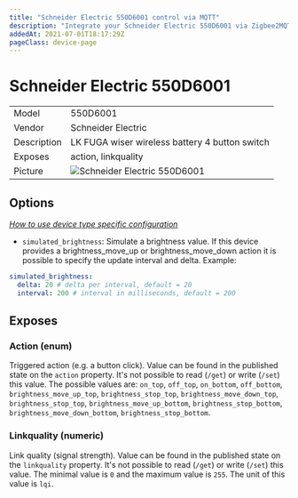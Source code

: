 ```yaml
---
title: "Schneider Electric 550D6001 control via MQTT"
description: "Integrate your Schneider Electric 550D6001 via Zigbee2MQTT with whatever smart home infrastructure you are using without the vendors bridge or gateway."
addedAt: 2021-07-01T18:17:29Z
pageClass: device-page
---
```


<!-- !!!! -->
<!-- ATTENTION: This file is auto-generated through docgen! -->
<!-- You can only edit the "Notes"-Section between the two comment lines "Notes BEGIN" and "Notes END". -->
<!-- Do not use h1 or h2 heading within "## Notes"-Section. -->
<!-- !!!! -->

# Schneider Electric 550D6001

|     |     |
|-----|-----|
| Model | 550D6001  |
| Vendor  | Schneider Electric  |
| Description | LK FUGA wiser wireless battery 4 button switch |
| Exposes | action, linkquality |
| Picture | ![Schneider Electric 550D6001](https://www.zigbee2mqtt.io/images/devices/550D6001.jpg) |


<!-- Notes BEGIN: You can edit here. Add "## Notes" headline if not already present. -->


<!-- Notes END: Do not edit below this line -->


## Options
*[How to use device type specific configuration](../guide/configuration/devices-groups.md#specific-device-options)*

* `simulated_brightness`: Simulate a brightness value. If this device provides a brightness_move_up or brightness_move_down action it is possible to specify the update interval and delta. Example:
```yaml
simulated_brightness:
  delta: 20 # delta per interval, default = 20
  interval: 200 # interval in milliseconds, default = 200
```


## Exposes

### Action (enum)
Triggered action (e.g. a button click).
Value can be found in the published state on the `action` property.
It's not possible to read (`/get`) or write (`/set`) this value.
The possible values are: `on_top`, `off_top`, `on_bottom`, `off_bottom`, `brightness_move_up_top`, `brightness_stop_top`, `brightness_move_down_top`, `brightness_stop_top`, `brightness_move_up_bottom`, `brightness_stop_bottom`, `brightness_move_down_bottom`, `brightness_stop_bottom`.

### Linkquality (numeric)
Link quality (signal strength).
Value can be found in the published state on the `linkquality` property.
It's not possible to read (`/get`) or write (`/set`) this value.
The minimal value is `0` and the maximum value is `255`.
The unit of this value is `lqi`.

